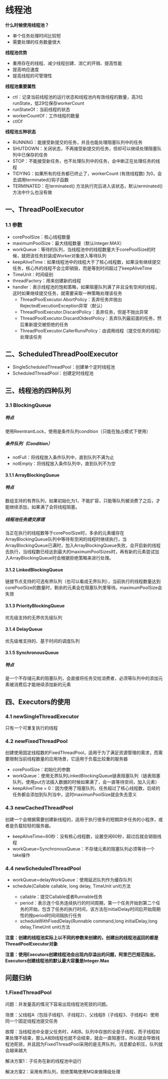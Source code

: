 # 线程池

**什么时候使用线程池？**

- 单个任务处理时间比较短
- 需要处理的任务数量很大

**线程池优势**

- 重用存在的线程、减少线程创建、消亡的开销、提高性能
- 提高响应速度
- 提高线程的可管理性

**线程池重要属性**

- ctl：记录当前线程池的运行状态和线程池内有效线程的数量，高3位runState，低29位保存workerCount
- runStateOf：当前线程的状态
- workerCountOf：工作线程的数量
- ctlOf

**线程池五种状态**

- RUNNING：能接受新提交的任务，并且也能处理阻塞队列中的任务
- SHUTDOWN：关闭状态，不再接受新提交的任务，但却可以继续处理阻塞队列中已保存的任务
- STOP：不能接受新任务，也不处理队列中的任务，会中断正在处理任务的线程
- TIDYING：如果所有的任务都已终止了，workerCount (有效线程数) 为0，会去调用terminated()钩子函数
- TERMINATED：在terminated() 方法执行完后进入该状态，默认terminated()方法中什么也没有做

## 一、ThreadPoolExecutor

### 1.1 参数

- corePoolSize：核心线程数量
- maximumPoolSize：最大线程数量（默认Integer.MAX）
- workQueue：等待的队列，当线程池中的线程数量大于corePoolSize的时候，就把该任务封装成Worker对象放入等待队列
- keepAliveTime：如果线程池中的线程大于了核心线程数，如果没有继续提交任务，核心外的线程不会立即销毁，而是等到时间超过了keepAliveTime
- TimeUnit：时间级别
- threadFactory：用来创建新的线程
- handler：表示线程池的饱和策略，如果阻塞队列满了并且没有空闲的线程，这时如果继续提交任务，就需要采取一种策略处理该任务
  - ThreadPoolExecutor.AbortPolicy：丢弃任务并抛出RejectedExecutionException异常（默认）
  - ThreadPoolExecutor.DiscardPolicy：丢弃任务，但是不抛出异常
  - ThreadPoolExecutor.DiscardOldestPolicy：丢弃队列最前面的任务，然后重新提交被拒绝的任务
  - ThreadPoolExecutor.CallerRunsPolicy：由调用线程（提交任务的线程）处理该任务

## 二、ScheduledThreadPoolExecutor

- SingleScheduledThreadPool：创建单个定时线程池
- ScheduledThreadPool：创建定时线程池

## 三、线程池的四种队列

### 3.1 BlockingQueue

##### 特点

使用ReentrantLock，使用是条件队列condition（只能在独占模式下使用）

##### 条件队列（Condition）

- notFull：将线程放入条件队列中，直到队列不满为止
- notEmpty：将线程放入条件队列中，直到队列不为空

#### 3.1.1 ArrayBlockingQueue

##### 特点

数组支持的有界队列，如果初始化为1，不能扩容，只能等队列被消费了之后，才能继续添加，如果满了会将线程阻塞。

##### 线程池任务提交原理

当正在执行的线程数等于corePoolSize时，多余的元素缓存在ArrayBlockingQueue队列中等待有空闲的线程时继续执行，当ArrayBlockingQueue已满时，加入ArrayBlockingQueue失败，会开启新的线程去执行，当线程数已经达到最大的maximumPoolSizes时，再有新的元素尝试加入ArrayBlockingQueue时会根据拒绝策略来进行处理。

#### 3.1.2 LinkedBlockingQueue

链接节点支持的可选有界队列（也可以看成无界队列），当前执行的线程数量达到corePoolSize的数量时，剩余的元素会在阻塞队列里等待。maximumPoolSize会失效

#### 3.1.3 PriorityBlockingQueue

优先级支持的无界优先级队列

#### 3.1.4 DelayQueue

优先级堆支持的、基于时间的调度队列

#### 3.1.5 SynchronousQueue

##### 特点

是一个不存储元素的阻塞队列，会直接将任务交给消费者，必须等队列中的添加元素被消费后才能继续添加新的元素

## 四、Executors的使用

### 4.1 newSingleThreadExecutor

只有一个可重复执行的线程

### 4.2 newFixedThreadPool

创建使用固定线程数的FixedThreadPool，适用于为了满足资源管理的需求，而需要限制当前线程数量的应用场景，它适用于负载比较重的服务器

- corePoolSize：初始化的参数
- workQueue：使用无界队列LinkedBlockingQueue链表阻塞队列（链表阻塞队列，使用put方法插入数据的时候如果满了，会一直等待空间，加入元素）
- keepAliveTime = 0：因为使用了阻塞队列，任务超过了核心线程数，后续的任务都会添加到队列当中，这时maximunPoolSize就会失去意义

### 4.3 newCachedThreadPool

创建一个会根据需要创建新线程的，适用于执行很多的短期异步任务的小程序，或者是负载较轻的服务器。

- keepAliveTime=60秒：没有核心线程数，设置空闲60秒，超过后就会销毁线程
- workQueue=SynchronousQueue：不存储元素的阻塞队列必须等待一个take操作

### 4.4 newScheduledThreadPool

- workQueue=delayWorkQueue：使用延迟队列作为缓存队列
- schedule(Callable<E> callable, long delay, TimeUnit unit)方法
  - callable：提交Callable或者Runnable任务
  - period：表示连个任务连续执行的时间周期，第一个任务开始到第二个任务的开始，包含了任务的执行时间，该方法在initialDelay时间后开始周期性的按period时间间隔执行任务
  - scheduleWithFixedDelay(Runnable command,long initialDelay,long delay,TimeUnit unit)方法

**注意：创建的线程池实际上以不同的参数来创建的，创建出的线程池返回的都是ThreadPoolExecutor对象**

**注意：使用Executors创建线程池会出现内存溢出的问题，阿里巴巴规范指出，Executors创建线程池的默认最大容量是Integer.Max**

## 问题归纳

### 1.FixedThreadPool

问题：并发量高的情况下容易出现线程池死锁的问题。

场景：父线程A（包括子线程1、子线程2）、父线程B（子线程3、子线程4）使用同一个固定线程池提交任务

故障：当线程池中全是父任务时，A和B。队列中存放的全是子线程，而子线程如果处理不结束，那么A和B线程也就不会结束，就会一直阻塞住，所以就会导致线程池死锁，并且因为FixedThreadPool采用的是无界队列，消息都会积压，队列就会越来越大

解决方案1：子任务在新的线程池中运行

解决方案2：采用有界队列，拒绝策略使用MQ来做降级处理